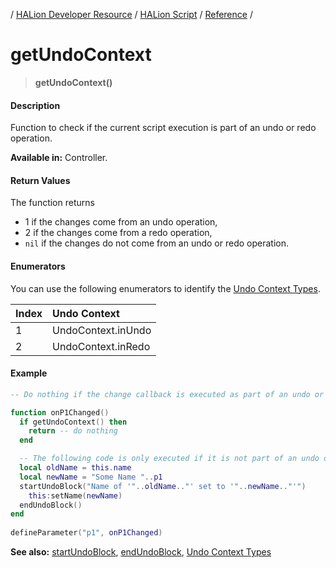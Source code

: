 / [HALion Developer Resource](../../HALion-Developer-Resource.md) / [HALion Script](./HALion-Script.md) / [Reference](./Reference.md) /

# getUndoContext

>**getUndoContext()**

#### Description

Function to check if the current script execution is part of an undo or redo operation.

**Available in:** Controller.

#### Return Values

The function returns

* 1 if the changes come from an undo operation,
* 2 if the changes come from a redo operation,
* ``nil`` if the changes do not come from an undo or redo operation.

#### Enumerators

You can use the following enumerators to identify the [Undo Context Types](./Undo-Context-Types.md).

|Index|Undo Context|
|:-|:-|
|1|UndoContext.inUndo|
|2|UndoContext.inRedo|

#### Example

```lua
-- Do nothing if the change callback is executed as part of an undo or redo operation.

function onP1Changed()
  if getUndoContext() then
    return -- do nothing
  end

  -- The following code is only executed if it is not part of an undo or redo operation.
  local oldName = this.name
  local newName = "Some Name "..p1
  startUndoBlock("Name of '"..oldName.."' set to '"..newName.."'")
    this:setName(newName)
  endUndoBlock()
end
  
defineParameter("p1", onP1Changed)
```

**See also:** [startUndoBlock](./startUndoBlock.md), [endUndoBlock](./endUndoBlock.md), [Undo Context Types](./Undo-Context-Types.md)